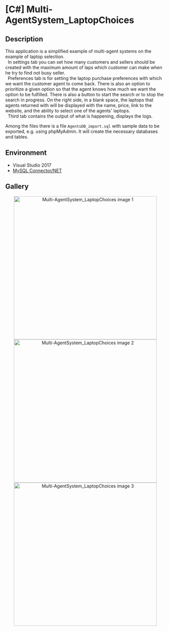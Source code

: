 # [C#] Multi-AgentSystem_LaptopChoices

## Description

  This application is a simplified example of multi-agent systems on the example of laptop selection.  
  &nbsp;&nbsp;In settings tab you can set how many customers and sellers should be created with the maximum amount of laps which customer can make when he try to find not busy seller.  
  &nbsp;&nbsp;Preferences tab is for setting the laptop purchase preferences with which we want the customer agent to come back. There is also an option to prioritize a given option so that the agent knows how much we want the option to be fulfilled. There is also a button to start the search or to stop the search in progress. On the right side, in a blank space, the laptops that agents returned with will be displayed with the name, price, link to the website, and the ability to select one of the agents' laptops.   
  &nbsp;&nbsp;Third tab contains the output of what is happening, displays the logs.  
  
  Among the files there is a file `AgentsDB_import.sql` with sample data to be exported, e.g. using phpMyAdmin. It will create the necessary databases and tables.  
  
## Environment
  
- Visual Studio 2017
- [MySQL Connector/NET](https://dev.mysql.com/downloads/connector/net/)

## Gallery

<p align="center">
 <img width="450" src="https://gmika.pl/img_gallery/Multi-AgentSystem_LaptopChoices_0.jpg" alt="Multi-AgentSystem_LaptopChoices image 1">
 <img width="450" src="https://gmika.pl/img_gallery/Multi-AgentSystem_LaptopChoices_1.jpg" alt="Multi-AgentSystem_LaptopChoices image 2">
 <img width="450" src="https://gmika.pl/img_gallery/Multi-AgentSystem_LaptopChoices_2.jpg" alt="Multi-AgentSystem_LaptopChoices image 3">
</p>
